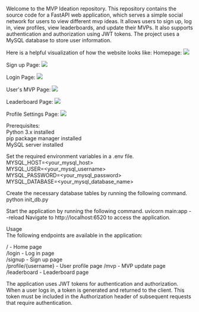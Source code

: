 Welcome to the MVP Ideation repository. This repository contains the source code for a FastAPI web application, which serves a simple social network for users to view different mvp ideas. It allows 
users to sign up, log in, view profiles, view leaderboards, and update their MVPs. It also supports authentication and 
authorization using JWT tokens. The project uses a MySQL database to store user information.

Here is a helpful visualization of how the website looks like:
Homepage:
![ ](./images/homepage.JPG)

Sign up Page:
![ ](./images/Signuppage.JPG)

Login Page:
![ ](./images/login.JPG)

User's MVP Page:
![ ](./images/MVPpage.JPG)

Leaderboard Page:
![ ](./images/Leaderboardpage.JPG)

Profile Settings Page:
![ ](./images/Profilepage.JPG)

Prerequisites:   
Python 3.x installed    
pip package manager installed   
MySQL server installed  

Set the required environment variables in a .env file.     
MYSQL_HOST=<your_mysql_host>         
MYSQL_USER=<your_mysql_username>     
MYSQL_PASSWORD=<your_mysql_password>     
MYSQL_DATABASE=<your_mysql_database_name>        

Create the necessary database tables by running the following command.  
python init_db.py   

Start the application by running the following command.
uvicorn main:app --reload
Navigate to http://localhost:6520 to access the application.

Usage   
The following endpoints are available in the application:

/ - Home page   
/login - Log in page    
/signup - Sign up page  
/profile/{username} - User profile page 
/mvp - MVP update page  
/leaderboard - Leaderboard page 

The application uses JWT tokens for authentication and authorization. When a user logs in, a token is generated and 
returned to the client. This token must be included in the Authorization header of subsequent requests that require 
authentication.